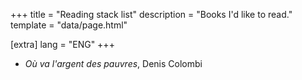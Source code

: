 +++
title = "Reading stack list"
description = "Books I'd like to read."
template = "data/page.html"

[extra]
lang = "ENG"
+++

* _Où va l'argent des pauvres_, Denis Colombi
